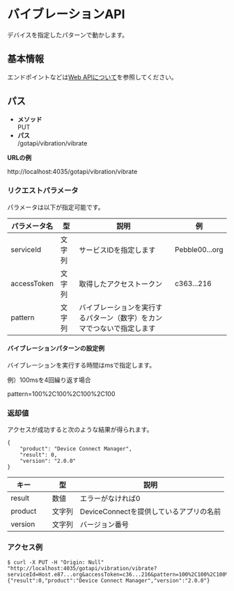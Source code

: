# バイブレーションAPI

デバイスを指定したパターンで動かします。

## 基本情報

エンドポイントなどは[Web APIについて](../webapi/#_1)を参照してください。

## パス

- **メソッド**  
PUT
- **パス**  
/gotapi/vibration/vibrate

**URLの例**

http://localhost:4035/gotapi/vibration/vibrate

### リクエストパラメータ

パラメータは以下が指定可能です。



|パラメータ名|型|説明|例|
|--------|-----|-----------------------|-------------------------------------|
|serviceId|文字列|サービスIDを指定します|Pebble00...org|
|accessToken|文字列|取得したアクセストークン|c363...216|
|pattern|文字列|バイブレーションを実行するパターン（数字）をカンマでつないで指定します|

#### バイブレーションパターンの設定例

バイブレーションを実行する時間はmsで指定します。

例）100msを4回繰り返す場合

pattern=100%2C100%2C100%2C100

### 返却値

アクセスが成功すると次のような結果が得られます。

```
{
    "product": "Device Connect Manager", 
    "result": 0, 
    "version": "2.0.0"
}
```

|キー|&nbsp;|型|説明|
|---|------|---|---|
|result|&nbsp;|数値|エラーがなければ0|
|product|&nbsp;|文字列|DeviceConnectを提供しているアプリの名前|
|version|&nbsp;|文字列|バージョン番号|

### アクセス例

```
$ curl -X PUT -H "Origin: Null" "http://localhost:4035/gotapi/vibration/vibrate?serviceId=Host.e87...org&accessToken=c36...216&pattern=100%2C100%2C100%2C100"
{"result":0,"product":"Device Connect Manager","version":"2.0.0"}
```
